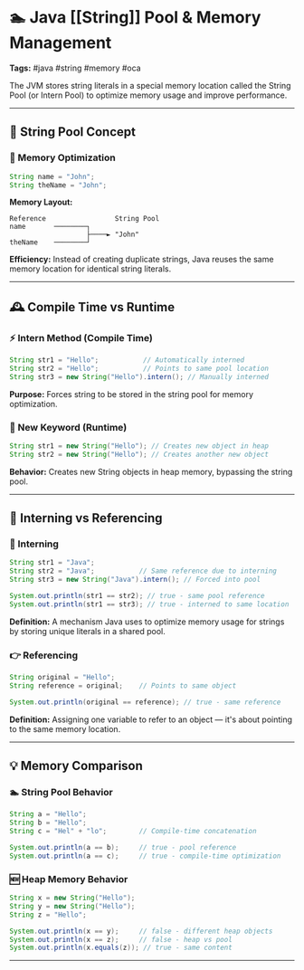 # 🏊 Java [[String]] Pool & Memory Management

**Tags:** #java #string #memory #oca

The JVM stores string literals in a special memory location called the String Pool (or Intern Pool) to optimize memory usage and improve performance.

---

## 🔹 String Pool Concept

### 💾 Memory Optimization

```java
String name = "John";
String theName = "John";
```

**Memory Layout:**

```
Reference                 String Pool
name       ────────┐
                   ├────► "John"
theName    ────────┘
```

**Efficiency:** Instead of creating duplicate strings, Java reuses the same memory location for identical string literals.

---

## 🕰️ Compile Time vs Runtime

### ⚡ Intern Method (Compile Time)

```java
String str1 = "Hello";           // Automatically interned
String str2 = "Hello";           // Points to same pool location
String str3 = new String("Hello").intern(); // Manually interned
```

**Purpose:** Forces string to be stored in the string pool for memory optimization.

### 🔧 New Keyword (Runtime)

```java
String str1 = new String("Hello"); // Creates new object in heap
String str2 = new String("Hello"); // Creates another new object
```

**Behavior:** Creates new String objects in heap memory, bypassing the string pool.

---

## 🔗 Interning vs Referencing

### 🎯 Interning

```java
String str1 = "Java";
String str2 = "Java";           // Same reference due to interning
String str3 = new String("Java").intern(); // Forced into pool

System.out.println(str1 == str2); // true - same pool reference
System.out.println(str1 == str3); // true - interned to same location
```

**Definition:** A mechanism Java uses to optimize memory usage for strings by storing unique literals in a shared pool.

### 👉 Referencing

```java
String original = "Hello";
String reference = original;    // Points to same object

System.out.println(original == reference); // true - same reference
```

**Definition:** Assigning one variable to refer to an object — it's about pointing to the same memory location.

---

## 💡 Memory Comparison

### 🏊 String Pool Behavior

```java
String a = "Hello";
String b = "Hello";
String c = "Hel" + "lo";        // Compile-time concatenation

System.out.println(a == b);     // true - pool reference
System.out.println(a == c);     // true - compile-time optimization
```

### 🆕 Heap Memory Behavior

```java
String x = new String("Hello");
String y = new String("Hello");
String z = "Hello";

System.out.println(x == y);     // false - different heap objects
System.out.println(x == z);     // false - heap vs pool
System.out.println(x.equals(z)); // true - same content
```

---